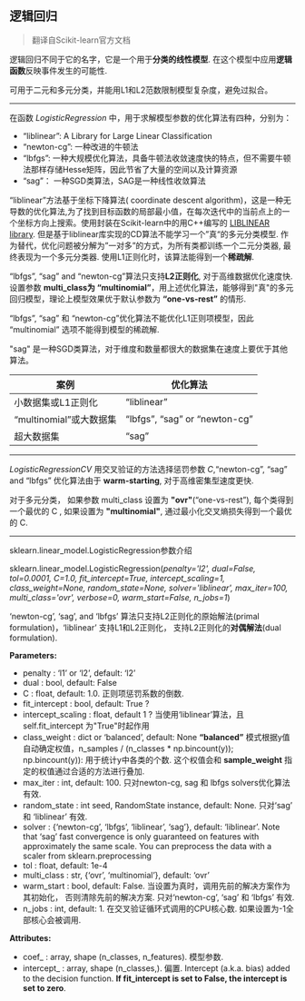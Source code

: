 ## 逻辑回归

> 翻译自Scikit-learn官方文档

逻辑回归不同于它的名字，它是一个用于**分类的线性模型**. 在这个模型中应用**逻辑函数**反映事件发生的可能性.

可用于二元和多元分类，并能用L1和L2范数限制模型复杂度，避免过拟合。

***

在函数 *LogisticRegression* 中，用于求解模型参数的优化算法有四种，分别为：

* “liblinear”: A Library for Large Linear Classification
* “newton-cg”: 一种改进的牛顿法
* “lbfgs”: 一种大规模优化算法，具备牛顿法收敛速度快的特点，但不需要牛顿法那样存储Hesse矩阵，因此节省了大量的空间以及计算资源
* “sag”： 一种SGD类算法，SAG是一种线性收敛算法

“liblinear”方法基于坐标下降算法( coordinate descent algorithm)，这是一种无导数的优化算法,为了找到目标函数的局部最小值，在每次迭代中的当前点上的一个坐标方向上搜索。使用封装在Scikit-learn中的用C++编写的 [LIBLINEAR library](http://www.csie.ntu.edu.tw/~cjlin/liblinear/). 但是基于liblinear库实现的CD算法不能学习一个”真“的多元分类模型. 作为替代，优化问题被分解为”一对多”的方式，为所有类都训练一个二元分类器, 最终表现为一个多元分类器. 使用L1正则化时，该算法能得到一个**稀疏解**.

“lbfgs”, “sag” and “newton-cg”算法只支持**L2正则化**, 对于高维数据优化速度快. 设置参数 **multi_class为 “multinomial”**，用上述优化算法，能够得到"真"的多元回归模型，理论上模型效果优于默认参数为 **“one-vs-rest”** 的情形.

“lbfgs”, “sag” 和 “newton-cg”优化算法不能优化L1正则项模型，因此 “multinomial” 选项不能得到模型的稀疏解.

"sag" 是一种SGD类算法，对于维度和数量都很大的数据集在速度上要优于其他算法。

| 案例                   |优化算法                       |
|----------------       |-------------                |
|小数据集或L1正则化        |“liblinear”
|“multinomial”或大数据集  |“lbfgs”, “sag” or “newton-cg” |
|超大数据集               |“sag”                         |

***

*LogisticRegressionCV* 用交叉验证的方法选择惩罚参数 *C*,“newton-cg”, “sag” and “lbfgs” 优化算法由于 **warm-starting**, 对于高维密集型速度更快.

对于多元分类， 如果参数 multi_class 设置为 **"ovr"**(“one-vs-rest”), 每个类得到一个最优的 C , 如果设置为 **"multinomial"**, 通过最小化交叉熵损失得到一个最优的 C.

***

sklearn.linear_model.LogisticRegression参数介绍

sklearn.linear_model.LogisticRegression(*penalty='l2', dual=False, tol=0.0001, C=1.0, fit_intercept=True, intercept_scaling=1, class_weight=None, random_state=None, solver='liblinear', max_iter=100, multi_class='ovr', verbose=0, warm_start=False, n_jobs=1*)

‘newton-cg’, ‘sag’, and ‘lbfgs’ 算法只支持L2正则化的原始解法(primal formulation)，‘liblinear’ 支持L1和L2正则化， 支持L2正则化的**对偶解法**(dual formulation).

**Parameters:**

* penalty : ‘l1’ or ‘l2’, default: ‘l2’
* dual : bool, default: False
* C : float, default: 1.0. 正则项惩罚系数的倒数.
* fit_intercept : bool, default: True ?
* intercept_scaling : float, default 1 ?
当使用‘liblinear’算法，且 self.fit_intercept 为"True"时起作用
* class_weight : dict or ‘balanced’, default: None
**“balanced”** 模式根据y值自动确定权值，n_samples / (n_classes * np.bincount(y)); np.bincount(y)): 用于统计y中各类的个数. 这个权值会和 **sample_weight** 指定的权值通过合适的方法进行叠加.
* max_iter : int, default: 100. 只对newton-cg, sag 和 lbfgs solvers优化算法有效.
* random_state : int seed, RandomState instance, default: None. 只对‘sag’ 和 ‘liblinear’ 有效.
* solver : {‘newton-cg’, ‘lbfgs’, ‘liblinear’, ‘sag’}, default: ‘liblinear’. Note that ‘sag’ fast convergence is only guaranteed on features with approximately the same scale. You can preprocess the data with a scaler from sklearn.preprocessing
* tol : float, default: 1e-4
* multi_class : str, {‘ovr’, ‘multinomial’}, default: ‘ovr’
* warm_start : bool, default: False. 当设置为真时，调用先前的解决方案作为其初始化， 否则清除先前的解决方案. 只对‘newton-cg’, ‘sag’ 和 ‘lbfgs’ 有效.
* n_jobs : int, default: 1. 在交叉验证循环式调用的CPU核心数. 如果设置为-1全部核心会被调用.

**Attributes:**

* coef_ : array, shape (n_classes, n_features). 模型参数.
* intercept_ : array, shape (n_classes,). 偏置. Intercept (a.k.a. bias) added to the decision function. **If fit_intercept is set to False, the intercept is set to zero**.
